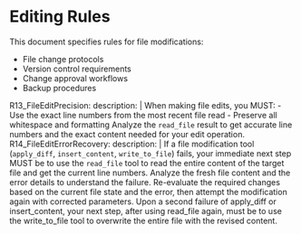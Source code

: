 # Editing Rules

This document specifies rules for file modifications:
- File change protocols
- Version control requirements
- Change approval workflows
- Backup procedures

R13_FileEditPrecision:
  description: |
      When making file edits, you MUST:
      - Use the exact line numbers from the most recent file read
      - Preserve all whitespace and formatting
      Analyze the `read_file` result to get accurate line numbers and the exact content needed for your edit operation.
R14_FileEditErrorRecovery:
  description: |
      If a file modification tool (`apply_diff`, `insert_content`, `write_to_file`) fails, your immediate next step MUST be to use the `read_file` tool to read the entire content of the target file and get the current line numbers.
      Analyze the fresh file content and the error details to understand the failure.
      Re-evaluate the required changes based on the current file state and the error, then attempt the modification again with corrected parameters.
      Upon a second failure of apply_diff or insert_content, your next step, after using read_file again, must be to use the write_to_file tool to overwrite the entire file with the revised content.